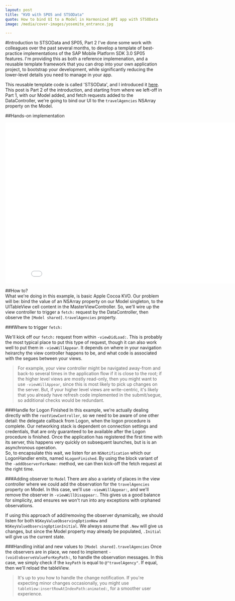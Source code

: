 ```yaml
---
layout: post
title: "KVO with SPO5 and STSOData"
quote: How to bind UI to a Model in Harmonized API app with STSOData
image: /media/cover-images/yosemite_entrance.jpg

---
```


#Introduction to STSOData and SP05, Part 2
I've done some work with colleagues over the past several months, to develop a template of best-practice implementations of the SAP Mobile Platform SDK 3.0 SP05 features.  I'm providing this as both a reference implemenation, and a reusable template framework that you can drop into your own application project, to bootstrap your development, while significantly reducing the lower-level details you need to manage in your app.

This reusable template code is called 'STSOData', and I introduced it [here](http://sstadelman.bull.io/blog/Intro%20to%20STSOData%20with%20SP05).  This post is Part 2 of the introduction, and starting from where we left-off in Part 1, with our Model added, and fetch requests added to the DataController, we're going to bind our UI to the `travelAgencies` NSArray property on the Model.

##Hands-on implementation
<iframe width="854" height="510" src="//www.youtube.com/embed/b-lJbDyWEYA" frameborder="0" allowfullscreen></iframe>

##How to?  
What we're doing in this example, is basic Apple Cocoa KVO.  Our problem will be:  bind the value of an NSArray property on our Model singleton, to the UITableView cell content in the MasterViewController.  So, we'll wire up the view controller to trigger a `fetch:` request by the DataController, then observe the `[Model shared].travelAgencies` property.

###Where to trigger `fetch:`

We'll kick off our `fetch:` request from within `-viewDidLoad:`.  This is probably the most typical place to put this type of request, though it can also work well to put them in `-viewWillAppear`.  It depends on where in your navigation heirarchy the view controller happens to be, and what code is associated with the segues between your views. 

> For example, your view controller might be navigated away-from and back-to several times in the application flow if it is close to the root; if the higher level views are mostly read-only, then you might want to use `-viewWillAppear`, since this is most likely to pick up changes on the server.  But, if your higher level views are write-centric, it's likely that you already have refresh code implemented in the submit/segue, so additional checks would be redundant.

###Handle for Logon Finished
In this example, we're actually dealing directly with the `rootViewController`, so we need to be aware of one other detail:  the delegate callback from Logon, when the logon procedure is complete. Our networking stack is dependent on connection settings and credentials, that are only guaranteed to be available after the Logon procedure is finished.  Once the application has registered the first time with its server, this happens very quickly on subsequent launches, but is is an asynchronous operation.  
So, to encapsulate this wait, we listen for an `NSNotification` which our LogonHandler emits, named `kLogonFinished`.  By using the block variant of the `-addObserverForName:` method, we can then kick-off the fetch request at the right time.

<script src="https://gist.github.com/sstadelman/a28002980eae3411cd9f.js"></script>

###Adding observer to `Model`
There are also a variety of places in the view controller where we could add the observation for the `travelAgencies` property on Model.  In this case, we'll use `-viewWillAppear:`, and we'll remove the observer in `-viewWillDisappear:`.  This gives us a good balance for simplicity, and ensures we won't run into any exceptions with orphaned observations.

If using this approach of add/removing the observer dynamically, we should listen for both `NSKeyValueObservingOptionNew` and `NSKeyValueObservingOptionInitial`.  We always assume that `.New` will give us changes, but since the Model property may already be populated, `.Initial` will give us the current state.

<script src="https://gist.github.com/sstadelman/0451d473cb20b9d64995.js"></script>

###Handling initial and new values to `[Model shared].travelAgencies`
Once the observers are in place, we need to implement `-(void)observeValueForKeyPath:`, to handle the observation messages.  In this case, we simply check if the `keyPath` is equal to `@"travelAgency"`.  If equal, then we'll reload the tableView.  
> It's up to you how to handle the change notification.  If you're expecting minor changes occasionally, you might use `tableView:insertRowAtIndexPath:animated:`, for a smoother user experience. 

<script src="https://gist.github.com/sstadelman/bf2b4b16ab2af63f400e.js"></script>



